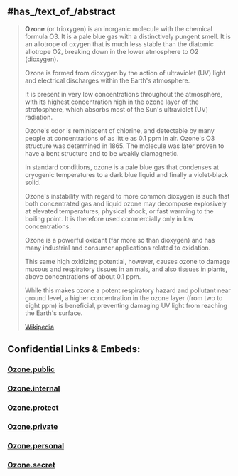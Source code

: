 

## #has_/text_of_/abstract 

> **Ozone** (or trioxygen) is an inorganic molecule with the chemical formula O3. 
> It is a pale blue gas with a distinctively pungent smell. 
> It is an allotrope of oxygen that is much less stable than the diatomic allotrope O2, 
> breaking down in the lower atmosphere to O2 (dioxygen). 
> 
> Ozone is formed from dioxygen by the action of ultraviolet (UV) light 
> and electrical discharges within the Earth's atmosphere. 
> 
> It is present in very low concentrations throughout the atmosphere, 
> with its highest concentration high in the ozone layer of the stratosphere, 
> which absorbs most of the Sun's ultraviolet (UV) radiation.
>
> Ozone's odor is reminiscent of chlorine, and detectable by many people at concentrations of as little as 0.1 ppm in air. 
> Ozone's O3 structure was determined in 1865. 
> The molecule was later proven to have a bent structure and to be weakly diamagnetic. 
> 
> In standard conditions, ozone is a pale blue gas that condenses at cryogenic temperatures to a dark blue liquid 
> and finally a violet-black solid. 
> 
> Ozone's instability with regard to more common dioxygen is such that 
> both concentrated gas and liquid ozone may decompose explosively at elevated temperatures, physical shock, 
> or fast warming to the boiling point. It is therefore used commercially only in low concentrations.
>
> Ozone is a powerful oxidant (far more so than dioxygen) 
> and has many industrial and consumer applications related to oxidation. 
> 
> This same high oxidizing potential, however, causes ozone to damage mucous and respiratory tissues in animals, 
> and also tissues in plants, above concentrations of about 0.1 ppm. 
> 
> While this makes ozone a potent respiratory hazard and pollutant near ground level, 
> a higher concentration in the ozone layer (from two to eight ppm) is beneficial, 
> preventing damaging UV light from reaching the Earth's surface.
>
> [Wikipedia](https://en.wikipedia.org/wiki/Ozone)


## Confidential Links & Embeds: 

### [Ozone.public](/_public\Earth/Ozone.public.md) 

### [Ozone.internal](/_internal\Earth/Ozone.internal.md) 

### [Ozone.protect](/_protect\Earth/Ozone.protect.md) 

### [Ozone.private](/_private\Earth/Ozone.private.md) 

### [Ozone.personal](/_personal\Earth/Ozone.personal.md) 

### [Ozone.secret](/_secret\Earth/Ozone.secret.md)

